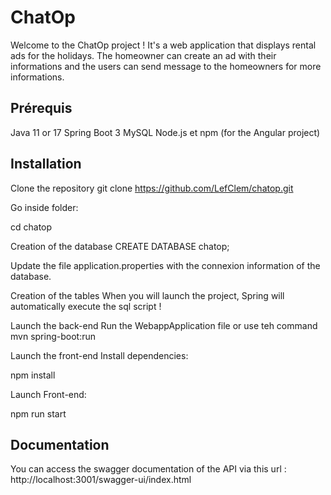 # ChatOp

Welcome to the ChatOp project ! It's a web application that displays rental ads for the holidays. 
The homeowner can create an ad with their informations and the users can send message to the homeowners for more informations.

## Prérequis

Java 11 or 17
Spring Boot 3
MySQL
Node.js et npm (for the Angular project)

## Installation

Clone the repository
git clone https://github.com/LefClem/chatop.git

Go inside folder:

cd chatop

Creation of the database
CREATE DATABASE chatop;

Update the file application.properties with the connexion information of the database.

Creation of the tables
When you will launch the project, Spring will automatically execute the sql script !

Launch the back-end
Run the WebappApplication file or use teh command mvn spring-boot:run    

Launch the front-end
Install dependencies:

npm install

Launch Front-end:

npm run start

## Documentation

You can access the swagger documentation of the API via this url : http://localhost:3001/swagger-ui/index.html
